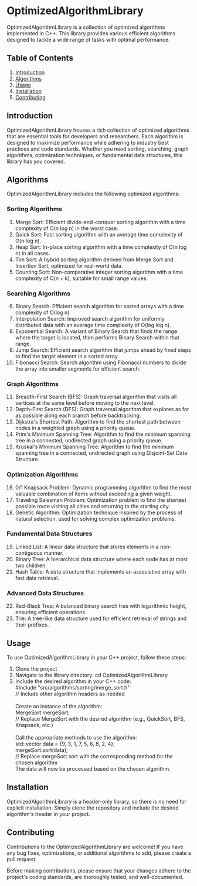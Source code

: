 # OptimizedAlgorithmLibrary

OptimizedAlgorithmLibrary is a collection of optimized algorithms implemented in C++. This library provides various efficient algorithms designed to tackle a wide range of tasks with optimal performance.

## Table of Contents
1. [Introduction](#introduction)
2. [Algorithms](#algorithms)
3. [Usage](#usage)
4. [Installation](#installation)
5. [Contributing](#contributing)

## Introduction

OptimizedAlgorithmLibrary houses a rich collection of optimized algorithms that are essential tools for developers and researchers. Each algorithm is designed to maximize performance while adhering to industry best practices and code standards. Whether you need sorting, searching, graph algorithms, optimization techniques, or fundamental data structures, this library has you covered.

## Algorithms

OptimizedAlgorithmLibrary includes the following optimized algorithms:

### Sorting Algorithms
1. Merge Sort: Efficient divide-and-conquer sorting algorithm with a time complexity of O(n log n) in the worst case.
2. Quick Sort: Fast sorting algorithm with an average time complexity of O(n log n).
3. Heap Sort: In-place sorting algorithm with a time complexity of O(n log n) in all cases.
4. Tim Sort: A hybrid sorting algorithm derived from Merge Sort and Insertion Sort, optimized for real-world data.
5. Counting Sort: Non-comparative integer sorting algorithm with a time complexity of O(n + k), suitable for small range values.

### Searching Algorithms
6. Binary Search: Efficient search algorithm for sorted arrays with a time complexity of O(log n).
7. Interpolation Search: Improved search algorithm for uniformly distributed data with an average time complexity of O(log log n).
8. Exponential Search: A variant of Binary Search that finds the range where the target is located, then performs Binary Search within that range.
9. Jump Search: Efficient search algorithm that jumps ahead by fixed steps to find the target element in a sorted array.
10. Fibonacci Search: Search algorithm using Fibonacci numbers to divide the array into smaller segments for efficient search.

### Graph Algorithms
11. Breadth-First Search (BFS): Graph traversal algorithm that visits all vertices at the same level before moving to the next level.
12. Depth-First Search (DFS): Graph traversal algorithm that explores as far as possible along each branch before backtracking.
13. Dijkstra's Shortest Path: Algorithm to find the shortest path between nodes in a weighted graph using a priority queue.
14. Prim's Minimum Spanning Tree: Algorithm to find the minimum spanning tree in a connected, undirected graph using a priority queue.
15. Kruskal's Minimum Spanning Tree: Algorithm to find the minimum spanning tree in a connected, undirected graph using Disjoint-Set Data Structure.

### Optimization Algorithms
16. 0/1 Knapsack Problem: Dynamic programming algorithm to find the most valuable combination of items without exceeding a given weight.
17. Traveling Salesman Problem: Optimization problem to find the shortest possible route visiting all cities and returning to the starting city.
18. Genetic Algorithm: Optimization technique inspired by the process of natural selection, used for solving complex optimization problems.

### Fundamental Data Structures
19. Linked List: A linear data structure that stores elements in a non-contiguous manner.
20. Binary Tree: A hierarchical data structure where each node has at most two children.
21. Hash Table: A data structure that implements an associative array with fast data retrieval.

### Advanced Data Structures
22. Red-Black Tree: A balanced binary search tree with logarithmic height, ensuring efficient operations.
23. Trie: A tree-like data structure used for efficient retrieval of strings and their prefixes.

## Usage

To use OptimizedAlgorithmLibrary in your C++ project, follow these steps:

1. Clone the project
2. Navigate to the library directory:
   cd OptimizedAlgorithmLibrary
3. Include the desired algorithm in your C++ code:<br>
   #include "src/algorithms/sorting/merge_sort.h"<br>
   // Include other algorithm headers as needed<br><br>
   Create an instance of the algorithm:<br>
   MergeSort mergeSort;<br>
   // Replace MergeSort with the desired algorithm (e.g., QuickSort, BFS, Knapsack, etc.)<br><br>
   Call the appropriate methods to use the algorithm:<br>
   std::vector<int> data = {9, 3, 1, 7, 5, 6, 8, 2, 4};<br>
   mergeSort.sort(data);<br>
   // Replace mergeSort.sort with the corresponding method for the chosen algorithm<br>
   The data will now be processed based on the chosen algorithm.<br>


## Installation
OptimizedAlgorithmLibrary is a header-only library, so there is no need for explicit installation. Simply clone the repository and include the desired algorithm's header in your project.

## Contributing
Contributions to the OptimizedAlgorithmLibrary are welcome! If you have any bug fixes, optimizations, or additional algorithms to add, please create a pull request.

Before making contributions, please ensure that your changes adhere to the project's coding standards, are thoroughly tested, and well-documented.

